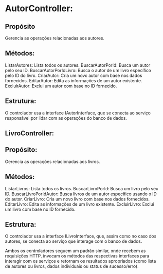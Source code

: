 # AutorController:

## Propósito
Gerencia as operações relacionadas aos autores.

## Métodos:
ListarAutores: Lista todos os autores.
BuscarAutorPorId: Busca um autor pelo seu ID.
BuscarAutorPorIdLivro: Busca o autor de um livro específico pelo ID do livro.
CriarAutor: Cria um novo autor com base nos dados fornecidos.
EditarAutor: Edita as informações de um autor existente.
ExcluirAutor: Exclui um autor com base no ID fornecido.

## Estrutura:
O controlador usa a interface IAutorInterface, que se conecta ao serviço responsável por lidar com as operações do banco de dados.

## LivroController:

## Propósito: 
Gerencia as operações relacionadas aos livros.

## Métodos:
ListarLivros: Lista todos os livros.
BuscarLivroPorId: Busca um livro pelo seu ID.
BuscarLivroPorIdAutor: Busca livros de um autor específico usando o ID do autor.
CriarLivro: Cria um novo livro com base nos dados fornecidos.
EditarLivro: Edita as informações de um livro existente.
ExcluirLivro: Exclui um livro com base no ID fornecido.

## Estrutura:
O controlador usa a interface ILivroInterface, que, assim como no caso dos autores, se conecta ao serviço que interage com o banco de dados.

Ambos os controladores seguem um padrão similar, onde recebem as requisições HTTP, invocam os métodos das respectivas interfaces para interagir com os serviços e retornam os resultados apropriados (como lista de autores ou livros, dados individuais ou status de sucesso/erro).
